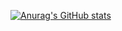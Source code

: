 [![Anurag's GitHub stats](https://github-readme-stats.vercel.app/api?username=vitus9988)](https://github.com/anuraghazra/github-readme-stats)
